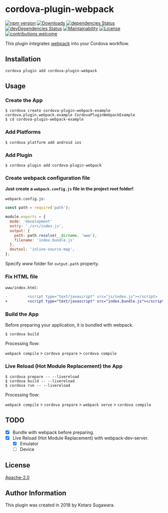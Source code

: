 # cordova-plugin-webpack

[![npm version](https://badge.fury.io/js/cordova-plugin-webpack.svg)](https://badge.fury.io/js/cordova-plugin-webpack)
[![Downloads](https://img.shields.io/npm/dm/cordova-plugin-webpack.svg)](https://www.npmjs.com/package/cordova-plugin-webpack)
[![dependencies Status](https://david-dm.org/kotarella1110/cordova-plugin-webpack/status.svg)](https://david-dm.org/kotarella1110/cordova-plugin-webpack)
[![devDependencies Status](https://david-dm.org/kotarella1110/cordova-plugin-webpack/dev-status.svg)](https://david-dm.org/kotarella1110/cordova-plugin-webpack?type=dev)
[![Maintainability](https://api.codeclimate.com/v1/badges/f51fd5b6e3c7f43649c2/maintainability)](https://codeclimate.com/github/kotarella1110/cordova-plugin-webpack/maintainability)
[![License](https://img.shields.io/badge/License-Apache%202.0-blue.svg)](https://opensource.org/licenses/Apache-2.0)
[![contributions welcome](https://img.shields.io/badge/contributions-welcome-brightgreen.svg?style=flat)](https://github.com/kotarella1110/cordova-plugin-webpack/issues)

This plugin integrates [webpack](https://webpack.js.org "webpack") into your Cordova workflow.

## Installation

```shell
cordova plugin add cordova-plugin-webpack
```

## Usage

### Create the App

```shell
$ cordova create cordova-plugin-webpack-example cordova.plugin.webpack.example CordovaPluginWebpackExample
$ cd cordova-plugin-webpack-example
```

### Add Platforms

```shell
$ cordova platform add android ios
```

### Add Plugin

```shell
$ cordova plugin add cordova-plugin-webpack
```

### Create webpack configuration file

**Just create a `webpack.config.js` file in the project root folder!**

`webpack.config.js`:

```js
const path = require('path');

module.exports = {
  mode: 'development'
  entry: './src/index.js',
  output: {
    path: path.resolve(__dirname, 'www'),
    filename: 'index.bundle.js'
  },
  devtool: 'inline-source-map',
};
```

Specify _www_ folder for `output.path` property.

### Fix HTML file

`www/index.html`:

```diff
-         <script type="text/javascript" src="js/index.js"></script>
+         <script type="text/javascript" src="index.bundle.js"></script>
```

### Build the App

Before preparing your application, it is bundled with webpack.

```
$ cordova build
```

Processing flow:

`webpack compile` > `cordova prepare` > `cordova compile`

### Live Reload (Hot Module Replacement) the App

```
$ cordova prepare -- --livereload
$ cordova build -- --livereload
$ cordova run -- --livereload
```

Processing flow:

`webpack compile` > `cordova prepare` > `webpack serve` > `cordova compile`

## TODO

- [x] Bundle with webpack before preparing.
- [x] Live Reload (Hot Module Replacement) with webpack-dev-server.
    - [x] Emulator
    - [ ] Device

## License

[Apache-2.0](./LICENSE)

## Author Information

This plugin was created in 2018 by Kotaro Sugawara.

